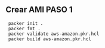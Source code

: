 ## Crear AMI  PASO 1
```
 packer init .
 packer fmt .
 packer validate aws-amazon.pkr.hcl
 packer build aws-amazon.pkr.hcl

```
